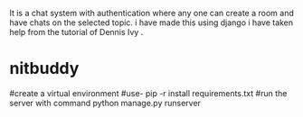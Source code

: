 It is a chat system with authentication where any one can create a room and  have chats on the selected topic.
i have made this using django
i have taken help from the tutorial of Dennis Ivy .

# nitbuddy
#create a virtual environment
#use- pip -r install requirements.txt
#run the server with command python manage.py runserver


